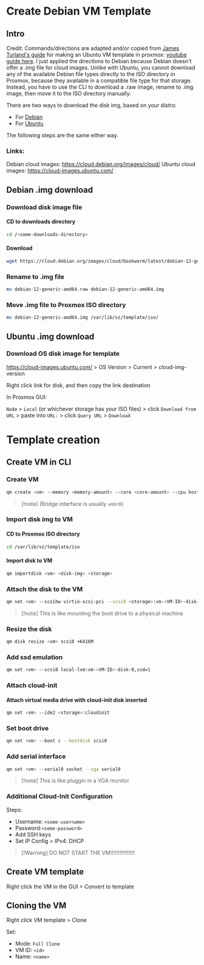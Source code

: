# Create Debian VM Template

## Intro

Credit: Commands/directions are adapted and/or copied from [James Turland's guide](https://github.com/JamesTurland/JimsGarage/tree/main/Kubernetes/Cloud-Init) for making an Ubuntu VM template in proxmox: [youtube guide here](https://youtu.be/Kv6-_--y5CM?si=KRTo7RTKOuThMJJM). I just applied the directions to Debian because Debian doesn't offer a .img file for cloud images. Unlike with Ubuntu, you cannot download any of the available Debian file types directly to the ISO directory in Proxmox, because they available in a compatible file type for that storage. Instead, you have to use the CLI to download a .raw image, rename to .img image, then move it to the ISO directory manually.

There are two ways to download the disk img, based on your distro:
- For [Debian](Create%20Debian%20VM%20Template.md#Debian%20.img%20download)
- For [Ubuntu](#Ubuntu%20.img%20download)

The following steps are the same either way.

### Links:

Debian cloud images: https://cloud.debian.org/images/cloud/
Ubuntu cloud images: https://cloud-images.ubuntu.com/

## Debian .img download

### Download disk image file

#### CD to downloads directory

```bash
cd /<some-downloads-directory>
```

#### Download

```bash
wget https://cloud.debian.org/images/cloud/bookworm/latest/debian-12-generic-amd64.raw
```

### Rename to .img file

```bash
mv debian-12-generic-amd64.raw debian-12-generic-amd64.img
```

### Move .img file to Proxmox ISO directory

```bash
mv debian-12-generic-amd64.img /var/lib/vz/template/iso/
```

## Ubuntu .img download

### Download OS disk image for template

https://cloud-images.ubuntu.com/ > OS Version > Current > cloud-img-version

Right click link for disk, and then copy the link destination

In Proxmox GUI:

`Node` > `Local` (or whichever storage has your ISO files) > click  `Download from URL` > paste into `URL:` > click `Query URL` > `Download`

# Template creation

## Create VM in CLI

### Create VM

```bash
qm create <vm> --memory <memory-amount> --core <core-amount> --cpu host --balloon 0 --name <vm-name> --net0 virtio,bridge=<bridge-interface>
```

>[!note] (Bridge interface is usually `vmbr0`)

### Import disk img to VM

#### CD to Proxmox ISO directory

```bash
cd /var/lib/vz/template/iso
```

#### Import disk to VM

```bash
qm importdisk <vm> <disk-img> <storage>
```

### Attach the disk to the VM

```bash
qm set <vm> --scsihw virtio-scsi-pci --scsi0 <storage>:vm-<VM-ID>-disk-0
```

>[!note] This is like mounting the boot drive to a physical machine

### Resize the disk

```bash
qm disk resize <vm> scsi0 +6416M
```

### Add ssd emulation

```bash
qm set <vm> --scsi0 local-lvm:vm-<VM-ID>-disk-0,ssd=1
```

### Attach cloud-init

#### Attach virtual media drive with cloud-init disk inserted

```bash
qm set <vm> --ide2 <storage>:cloudinit
```

### Set boot drive

```bash
qm set <vm> --boot c --bootdisk scsi0
```

### Add serial interface

```bash
qm set <vm> --serial0 socket --vga serial0
```

>[!note] This is like pluggin in a VGA monitor

### Additional Cloud-Init Configuration

Steps:
- Username: `<some-username>`
- Password:`<some-password>`
- Add SSH keys
- Set IP Config > IPv4: DHCP

>[!Warning] DO NOT START THE VM!!!!!!!!!!!!!!!!

## Create VM template

Right click the VM in the GUI > Convert to template

## Cloning the VM

Right click VM template > Clone

Set:
- Mode: `Full Clone`
- VM ID: `<id>`
- Name: `<name>`
